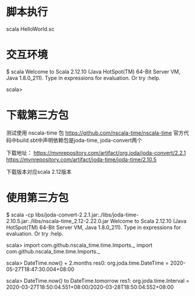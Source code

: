 脚本执行
=======

scala HelloWorld.sc

交互环境
=======

$ scala
Welcome to Scala 2.12.10 (Java HotSpot(TM) 64-Bit Server VM, Java 1.8.0_211).
Type in expressions for evaluation. Or try :help.

scala> 

下载第三方包
==========

测试使用 nscala-time 包 https://github.com/nscala-time/nscala-time
官方代码中build.sbt中声明依赖包是joda-time, joda-convert两个

下载地址：
https://mvnrepository.com/artifact/org.joda/joda-convert/2.2.1
https://mvnrepository.com/artifact/joda-time/joda-time/2.10.5

下载版本对应scala 2.12版本

使用第三方包
==========

$ scala -cp libs/joda-convert-2.2.1.jar:./libs/joda-time-2.10.5.jar:./libs/nscala-time_2.12-2.22.0.jar
Welcome to Scala 2.12.10 (Java HotSpot(TM) 64-Bit Server VM, Java 1.8.0_211).
Type in expressions for evaluation. Or try :help.

scala> import com.github.nscala_time.time.Imports._
import com.github.nscala_time.time.Imports._

scala> DateTime.now() + 2.months
res0: org.joda.time.DateTime = 2020-05-27T18:47:30.004+08:00

scala> DateTime.now() to DateTime.tomorrow
res1: org.joda.time.Interval = 2020-03-27T18:50:04.551+08:00/2020-03-28T18:50:04.552+08:00
